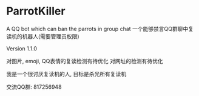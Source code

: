 # ParrotKiller
A QQ bot which can ban the parrots in group chat
一个能够禁言QQ群聊中复读机的机器人(需要管理员权限)

Version 1.1.0

对图片, emoji, QQ表情的复读检测有待优化
对网址的检测有待优化

我是一个很讨厌复读机的人, 目标是杀光所有复读机

交流QQ群: 817256948
